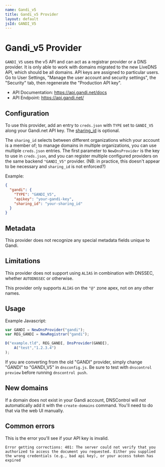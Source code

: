 ```yaml
---
name: Gandi_v5
title: Gandi_v5 Provider
layout: default
jsId: GANDI_V5
---
```

# Gandi_v5 Provider

`GANDI_V5` uses the v5 API and can act as a registrar provider
or a DNS provider. It is only able to work with domains
migrated to the new LiveDNS API, which should be all domains.
API keys are assigned to particular users.  Go to User Settings,
"Manage the user account and security settings", the "Security"
tab, then regenerate the "Production API key".

* API Documentation: https://api.gandi.net/docs
* API Endpoint: https://api.gandi.net/

## Configuration

To use this provider, add an entry to `creds.json` with `TYPE` set to `GANDI_V5`
along your Gandi.net API key. The [sharing_id](https://api.gandi.net/docs/reference/) is optional.

The `sharing_id` selects between different organizations which your account is
a member of; to manage domains in multiple organizations, you can use multiple
`creds.json` entries.  The first parameter to `NewDnsProvider` is the key to
use in `creds.json`, and you can register multiple configured providers on the
same backend `"GANDI_V5"` provider.
(NB: in practice, this doesn't appear to be necessary and `sharing_id` is not
enforced?)

Example:

```json
{
  "gandi": {
    "TYPE": "GANDI_V5",
    "apikey": "your-gandi-key",
    "sharing_id": "your-sharing_id"
  }
}
```

## Metadata
This provider does not recognize any special metadata fields unique to Gandi.

## Limitations
This provider does not support using `ALIAS` in combination with DNSSEC,
whether `AUTODNSSEC` or otherwise.

This provider only supports `ALIAS` on the `"@"` zone apex, not on any other
names.

## Usage
Example Javascript:

```js
var GANDI = NewDnsProvider("gandi");
var REG_GANDI = NewRegistrar("gandi");

D("example.tld", REG_GANDI, DnsProvider(GANDI),
    A("test","1.2.3.4")
);
```

If you are converting from the old "GANDI" provider,
simply change "GANDI" to "GANDI_V5" in `dnsconfig.js`.
Be sure to test with `dnscontrol preview` before running `dnscontrol push`.

## New domains
If a domain does not exist in your Gandi account, DNSControl will *not* automatically add it with the `create-domains` command. You'll need to do that via the web UI manually.


## Common errors

This is the error you'll see if your API key is invalid.

```text
Error getting corrections: 401: The server could not verify that you authorized to access the document you requested. Either you supplied the wrong credentials (e.g., bad api key), or your access token has expired
```
